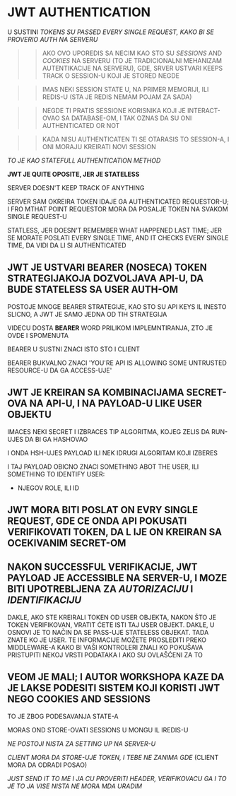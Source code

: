# JWT AUTHENTICATION

U SUSTINI *TOKENS SU PASSED EVERY SINGLE REQUEST, KAKO BI SE PROVERIO AUTH NA SERVERU*

>> AKO OVO UPOREDIS SA NECIM KAO STO SU *SESSIONS* AND *COOKIES* NA SERVERU (TO JE TRADICIONALNI MEHANIZAM AUTENTIKACIJE NA SERVERU), GDE, SRVER USTVARI KEEPS TRACK O SESSION-U KOJI JE STORED NEGDE

>> IMAS NEKI SESSION STATE U, NA PRIMER MEMORIJI, ILI REDIS-U (STA JE REDIS NEMAM POJAM ZA SADA)

>> NEGDE TI PRATIS SESSIONE KORISNIKA KOJI JE INTERACT-OVAO SA DATABASE-OM, I TAK OZNAS DA SU ONI AUTHENTICATED OR NOT

>> KADA NISU AUTHENTICATEN TI SE OTARASIS TO SESSION-A, I ONI MORAJU KREIRATI NOVI SESSION

*TO JE KAO STATEFULL AUTHENTICATION METHOD*

**JWT JE QUITE OPOSITE, JER JE STATELESS**

SERVER DOESN'T KEEP TRACK OF ANYTHING

SERVER SAM OKREIRA TOKEN  IDAJE GA AUTHENTICATED REQUESTOR-U; I FRO MTHAT POINT REQUESTOR MORA DA POSALJE TOKEN NA SVAKOM SINGLE REQUEST-U

STATLESS, JER DOESN'T REMEMBER WHAT HAPPENED LAST TIME; JER SE MORATE POSLATI EVERY SINGLE TIME, AND IT CHECKS EVERY SINGLE TIME, DA VIDI DA LI SI AUTHENTICATED

## JWT JE USTVARI BEARER (NOSECA) TOKEN STRATEGIJAKOJA DOZVOLJAVA API-U, DA BUDE STATELESS SA USER AUTH-OM

POSTOJE MNOGE BEARER STRATEGIJE, KAO STO SU API KEYS IL INESTO SLICNO, A JWT JE SAMO JEDNA OD TIH STRATEGIJA

VIDECU DOSTA **BEARER** WORD PRILIKOM IMPLEMNTIRANJA, ZTO JE OVDE I SPOMENUTA

BEARER U SUSTNI ZNACI ISTO STO I CLIENT

BEARER BUKVALNO ZNACI 'YOU'RE API IS ALLOWING SOME UNTRUSTED RESOURCE-U DA GA ACCESS-UJE'

## JWT JE KREIRAN SA KOMBINACIJAMA SECRET-OVA NA API-U, I NA PAYLOAD-U LIKE USER OBJEKTU

IMACES NEKI SECRET I IZBRACES TIP ALGORITMA, KOJEG ZELIS DA RUN-UJES DA BI GA HASHOVAO

I ONDA HSH-UJES PAYLOAD ILI NEK IDRUGI ALGORITAM KOJI IZBERES

I TAJ PAYLOAD OBICNO ZNACI SOMETHING ABOT THE USER, ILI SOMETHING TO IDENTIFY USER:

- NJEGOV ROLE, ILI ID

## JWT MORA BITI POSLAT ON EVRY SINGLE REQUEST, GDE CE ONDA API POKUSATI VERIFIKOVATI TOKEN, DA L IJE ON KREIRAN SA OCEKIVANIM SECRET-OM

## NAKON SUCCESSFUL VERIFIKACIJE, JWT PAYLOAD JE ACCESSIBLE NA SERVER-U, I MOZE BITI UPOTREBLJENA ZA *AUTORIZACIJU* I *IDENTIFIKACIJU*

DAKLE, AKO STE KREIRALI TOKEN OD USER OBJEKTA, NAKON ŠTO JE TOKEN VERIFIKOVAN, VRATIT ĆETE ISTI TAJ USER OBJEKT. DAKLE, U OSNOVI JE TO NAČIN DA SE PASS-UJE STATELESS OBJEKAT. TADA ZNATE KO JE USER. TE INFORMACIJE MOŽETE PROSLEDITI PREKO MIDDLEWARE-A KAKO BI VAŠI KONTROLERI ZNALI KO POKUŠAVA PRISTUPITI NEKOJ VRSTI PODATAKA I AKO SU OVLAŠĆENI ZA TO

## VEOM JE MALI; I AUTOR WORKSHOPA KAZE DA JE LAKSE PODESITI SISTEM KOJI KORISTI JWT NEGO COOKIES AND SESSIONS

TO JE ZBOG PODESAVANJA STATE-A

MORAS OND STORE-OVATI SESSIONS U MONGU IL IREDIS-U

*NE POSTOJI NISTA ZA SETTING UP NA SERVER-U*

*CLIENT MORA DA STORE-UJE TOKEN, I TEBE NE ZANIMA GDE* (CLIENT MORA DA ODRADI POSAO)

*JUST SEND IT TO ME I JA CU PROVERITI HEADER, VERIFIKOVACU GA I TO JE TO JA VISE NISTA NE MORA MDA URADIM*